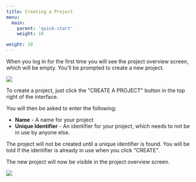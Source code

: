 ```yaml
---
title: Creating a Project
menu:
  main:
    parent: 'quick-start'
    weight: 10

weight: 10
---
```

When you log in for the first time you will see the project overview screen, which will be empty. You'll be prompted to create a new project.

![](/docs/images/quick-start/project-overview-no-project.png)

To create a project, just click the "CREATE A PROJECT" button in the top right of the interface.

You will then be asked to enter the following:

* **Name** - A name for your project
* **Unique Identifier** - An identifier for your project, which needs to not be in use by anyone else. 

The project will not be created until a unique identifier is found. You will be told if the identifier is already in use when you click "CREATE". 

The new project will now be visible in the project overview screen.

![](/docs/images/quick-start/project-overview-new-project.png)
